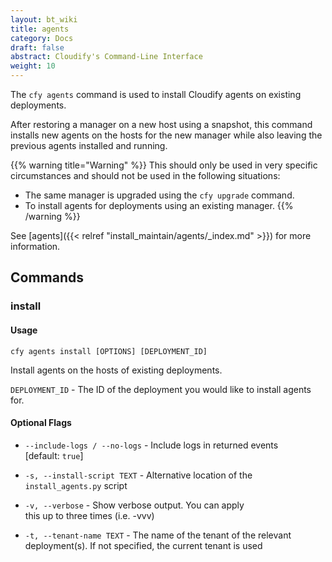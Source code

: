 ```yaml
---
layout: bt_wiki
title: agents
category: Docs
draft: false
abstract: Cloudify's Command-Line Interface
weight: 10
---
```


The `cfy agents` command is used to install Cloudify agents on existing deployments.

After restoring a manager on a new host using a snapshot, this command installs new agents on the hosts for the new manager while also leaving the previous agents installed and running.

{{% warning title="Warning" %}}
This should only be used in very specific circumstances and should not be used in the following situations:

* The same manager is upgraded using the `cfy upgrade` command.
* To install agents for deployments using an existing manager.
{{% /warning %}}


See [agents]({{< relref "install_maintain/agents/_index.md" >}}) for more information.


## Commands

### install

#### Usage 
`cfy agents install [OPTIONS] [DEPLOYMENT_ID]`

Install agents on the hosts of existing deployments.


`DEPLOYMENT_ID` - The ID of the deployment you would like to install agents for.

#### Optional Flags

* `--include-logs / --no-logs`  - Include logs in returned events  
								  [default: `true`]

*  `-s, --install-script TEXT` - Alternative location of the  
								 `install_agents.py` script

*  `-v, --verbose`             - Show verbose output. You can apply  
								 this up to three times (i.e. -vvv)

*  `-t, --tenant-name TEXT`    - The name of the tenant of the relevant  
								 deployment(s). If not specified, the 
								 current tenant is used

